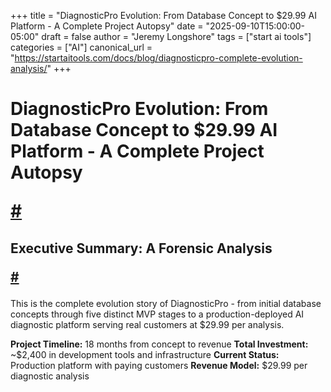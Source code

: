 +++
title = "DiagnosticPro Evolution: From Database Concept to $29.99 AI Platform - A Complete Project Autopsy"
date = "2025-09-10T15:00:00-05:00"
draft = false
author = "Jeremy Longshore"
tags = ["start ai tools"]
categories = ["AI"]
canonical_url = "https://startaitools.com/docs/blog/diagnosticpro-complete-evolution-analysis/"
+++

<h1 id="diagnosticpro-evolution-from-database-concept-to-2999-ai-platform---a-complete-project-autopsy">
 DiagnosticPro Evolution: From Database Concept to $29.99 AI Platform - A Complete Project Autopsy
 
 <a class="anchor" href="#diagnosticpro-evolution-from-database-concept-to-2999-ai-platform---a-complete-project-autopsy">#</a>
</h1>
<h2 id="executive-summary-a-forensic-analysis">
 Executive Summary: A Forensic Analysis
 
 <a class="anchor" href="#executive-summary-a-forensic-analysis">#</a>
</h2>
<p>This is the complete evolution story of DiagnosticPro - from initial database concepts through five distinct MVP stages to a production-deployed AI diagnostic platform serving real customers at $29.99 per analysis.</p>
<p><strong>Project Timeline:</strong> 18 months from concept to revenue
<strong>Total Investment:</strong> ~$2,400 in development tools and infrastructure
<strong>Current Status:</strong> Production platform with paying customers
<strong>Revenue Model:</strong> $29.99 per diagnostic analysis</p>
